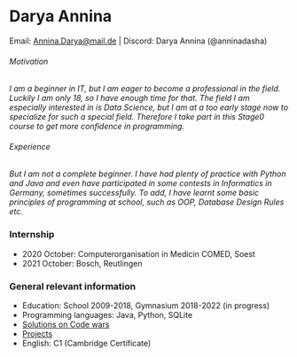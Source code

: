 # Darya Annina

Email: Annina.Darya@mail.de | Discord: Darya Annina (@anninadasha)

###### Motivation

*I am a beginner in IT, but I am eager to become a professional in the field. Luckily I am only 18, so I have enough time for that. The field I am especially interested in is Data Science, but I am at a too early stage now to specialize for such a special field. Therefore I take part in this Stage0 course to get more confidence in programming.* 

###### Experience

*But I am not a complete beginner. I have had plenty of practice with Python and Java and even have participated in some contests in Informatics in Germany, sometimes successfully. To add, I have learnt some basic principles of programming at school, such as OOP, Database Design Rules etc.*  

### Internship

- 2020 October: Computerorganisation in Medicin COMED, Soest
- 2021 October: Bosch, Reutlingen

### General relevant information

- Education: School 2009-2018, Gymnasium 2018-2022 (in progress)
- Programming languages: Java, Python, SQLite
- [Solutions on Code wars](https://www.codewars.com/kata/reviews/607acdf72529c5000111fea4/groups/61c9fac9d397480001740b79)
- [Projects](https://github.com/anninadasha/rsschool-cv/edit/gh-pages/cv.md)
- English: C1 (Cambridge Certificate)
